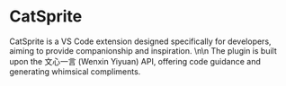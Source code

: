 # CatSprite
CatSprite is a VS Code extension designed specifically for developers, aiming to provide companionship and inspiration. \n\n The plugin is built upon the 文心一言 (Wenxin Yiyuan) API, offering code guidance and generating whimsical compliments.
